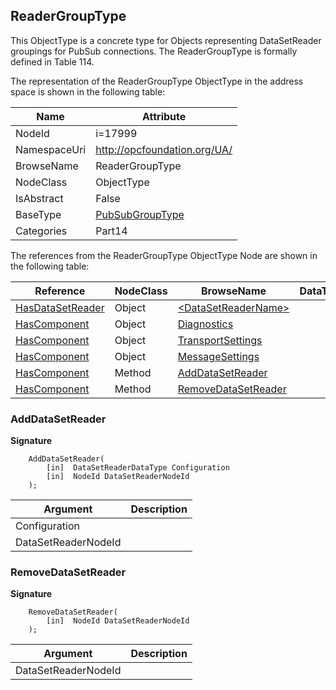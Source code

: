 <!-- objecttype -->
## ReaderGroupType
This ObjectType is a concrete type for Objects representing DataSetReader groupings for PubSub connections. The ReaderGroupType is formally defined in Table 114.  
<!-- end of text -->
The representation of the ReaderGroupType ObjectType in the address space is shown in the following table:  

|Name|Attribute|
|---|---|
|NodeId|i=17999|
|NamespaceUri|http://opcfoundation.org/UA/|
|BrowseName|ReaderGroupType|
|NodeClass|ObjectType|
|IsAbstract|False|
|BaseType|[PubSubGroupType](../../../Part14/ObjectTypes/PubSubGroupType/readme.md)|
|Categories|Part14|

The references from the ReaderGroupType ObjectType Node are shown in the following table:  

|Reference|NodeClass|BrowseName|DataType|TypeDefinition|ModellingRule|
|---|---|---|---|---|---|
|[HasDataSetReader](../../../Part14/ReferenceTypes/HasDataSetReader/readme.md)|Object|[&lt;DataSetReaderName&gt;](#&lt;DataSetReaderName&gt;)||[DataSetReaderType](../../Part14/ObjectTypes/DataSetReaderType/readme.md)|[OptionalPlaceholder](../../Objects/OptionalPlaceholder/readme.md)|
|[HasComponent](../../../Part3/ReferenceTypes/HasComponent/readme.md)|Object|[Diagnostics](#Diagnostics)||[PubSubDiagnosticsReaderGroupType](../../Part14/ObjectTypes/PubSubDiagnosticsReaderGroupType/readme.md)|[Optional](../../Objects/Optional/readme.md)|
|[HasComponent](../../../Part3/ReferenceTypes/HasComponent/readme.md)|Object|[TransportSettings](#TransportSettings)||[ReaderGroupTransportType](../../Part14/ObjectTypes/ReaderGroupTransportType/readme.md)|[Optional](../../Objects/Optional/readme.md)|
|[HasComponent](../../../Part3/ReferenceTypes/HasComponent/readme.md)|Object|[MessageSettings](#MessageSettings)||[ReaderGroupMessageType](../../Part14/ObjectTypes/ReaderGroupMessageType/readme.md)|[Optional](../../Objects/Optional/readme.md)|
|[HasComponent](../../../Part3/ReferenceTypes/HasComponent/readme.md)|Method|[AddDataSetReader](#AddDataSetReader)|||[Optional](../../Objects/Optional/readme.md)|
|[HasComponent](../../../Part3/ReferenceTypes/HasComponent/readme.md)|Method|[RemoveDataSetReader](#RemoveDataSetReader)|||[Optional](../../Objects/Optional/readme.md)|

### <a name="AddDataSetReader"></a>AddDataSetReader
  
**Signature**
```
    AddDataSetReader(
        [in]  DataSetReaderDataType Configuration
        [in]  NodeId DataSetReaderNodeId
    );
```

|Argument|Description|
|---|---|
|Configuration||
|DataSetReaderNodeId||

### <a name="RemoveDataSetReader"></a>RemoveDataSetReader
  
**Signature**
```
    RemoveDataSetReader(
        [in]  NodeId DataSetReaderNodeId
    );
```

|Argument|Description|
|---|---|
|DataSetReaderNodeId||


